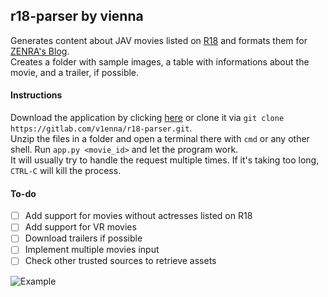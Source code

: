 ## r18-parser by vienna

Generates content about JAV movies listed on [R18](https://www.r18.com/) and formats them for [ZENRA's Blog](https://www.zenra.net/blog).  
Creates a folder with sample images, a table with informations about the movie, and a trailer, if possible.  


#### Instructions

Download the application by clicking [here](https://gitlab.com/v1enna/r18-parser/-/archive/master/r18-parser-master.zip) or clone it via `git clone https://gitlab.com/v1enna/r18-parser.git`.  
Unzip the files in a folder and open a terminal there with `cmd` or any other shell. Run `app.py <movie_id>` and let the program work.  
It will usually try to handle the request multiple times. If it's taking too long, `CTRL-C` will kill the process.


#### To-do

- [ ] Add support for movies without actresses listed on R18
- [ ] Add support for VR movies
- [ ] Download trailers if possible
- [ ] Implement multiple movies input
- [ ] Check other trusted sources to retrieve assets

![Example](https://i.gyazo.com/562d0cda85900899f15bd9e1078d046e.png)
